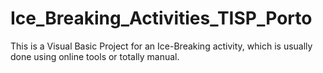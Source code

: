 # Ice_Breaking_Activities_TISP_Porto

This is a Visual Basic Project for an Ice-Breaking activity, which is usually done using online tools or totally manual.
